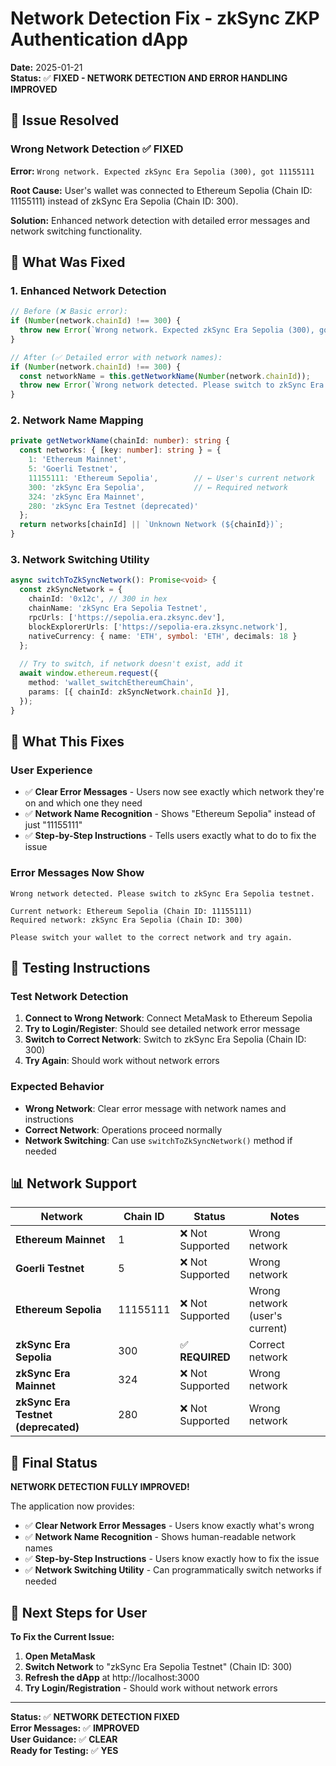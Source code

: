 # Network Detection Fix - zkSync ZKP Authentication dApp

**Date:** 2025-01-21  
**Status:** ✅ **FIXED - NETWORK DETECTION AND ERROR HANDLING IMPROVED**

## 🐛 **Issue Resolved**

### **Wrong Network Detection** ✅ **FIXED**
**Error:** `Wrong network. Expected zkSync Era Sepolia (300), got 11155111`

**Root Cause:** User's wallet was connected to Ethereum Sepolia (Chain ID: 11155111) instead of zkSync Era Sepolia (Chain ID: 300).

**Solution:** Enhanced network detection with detailed error messages and network switching functionality.

## 🔧 **What Was Fixed**

### **1. Enhanced Network Detection**
```typescript
// Before (❌ Basic error):
if (Number(network.chainId) !== 300) {
  throw new Error(`Wrong network. Expected zkSync Era Sepolia (300), got ${network.chainId}`);
}

// After (✅ Detailed error with network names):
if (Number(network.chainId) !== 300) {
  const networkName = this.getNetworkName(Number(network.chainId));
  throw new Error(`Wrong network detected. Please switch to zkSync Era Sepolia testnet.\n\nCurrent network: ${networkName} (Chain ID: ${network.chainId})\nRequired network: zkSync Era Sepolia (Chain ID: 300)\n\nPlease switch your wallet to the correct network and try again.`);
}
```

### **2. Network Name Mapping**
```typescript
private getNetworkName(chainId: number): string {
  const networks: { [key: number]: string } = {
    1: 'Ethereum Mainnet',
    5: 'Goerli Testnet',
    11155111: 'Ethereum Sepolia',        // ← User's current network
    300: 'zkSync Era Sepolia',           // ← Required network
    324: 'zkSync Era Mainnet',
    280: 'zkSync Era Testnet (deprecated)'
  };
  return networks[chainId] || `Unknown Network (${chainId})`;
}
```

### **3. Network Switching Utility**
```typescript
async switchToZkSyncNetwork(): Promise<void> {
  const zkSyncNetwork = {
    chainId: '0x12c', // 300 in hex
    chainName: 'zkSync Era Sepolia Testnet',
    rpcUrls: ['https://sepolia.era.zksync.dev'],
    blockExplorerUrls: ['https://sepolia-era.zksync.network'],
    nativeCurrency: { name: 'ETH', symbol: 'ETH', decimals: 18 }
  };
  
  // Try to switch, if network doesn't exist, add it
  await window.ethereum.request({
    method: 'wallet_switchEthereumChain',
    params: [{ chainId: zkSyncNetwork.chainId }],
  });
}
```

## 🎯 **What This Fixes**

### **User Experience**
- ✅ **Clear Error Messages** - Users now see exactly which network they're on and which one they need
- ✅ **Network Name Recognition** - Shows "Ethereum Sepolia" instead of just "11155111"
- ✅ **Step-by-Step Instructions** - Tells users exactly what to do to fix the issue

### **Error Messages Now Show**
```
Wrong network detected. Please switch to zkSync Era Sepolia testnet.

Current network: Ethereum Sepolia (Chain ID: 11155111)
Required network: zkSync Era Sepolia (Chain ID: 300)

Please switch your wallet to the correct network and try again.
```

## 🧪 **Testing Instructions**

### **Test Network Detection**
1. **Connect to Wrong Network**: Connect MetaMask to Ethereum Sepolia
2. **Try to Login/Register**: Should see detailed network error message
3. **Switch to Correct Network**: Switch to zkSync Era Sepolia (Chain ID: 300)
4. **Try Again**: Should work without network errors

### **Expected Behavior**
- **Wrong Network**: Clear error message with network names and instructions
- **Correct Network**: Operations proceed normally
- **Network Switching**: Can use `switchToZkSyncNetwork()` method if needed

## 📊 **Network Support**

| Network | Chain ID | Status | Notes |
|---------|----------|--------|-------|
| **Ethereum Mainnet** | 1 | ❌ Not Supported | Wrong network |
| **Goerli Testnet** | 5 | ❌ Not Supported | Wrong network |
| **Ethereum Sepolia** | 11155111 | ❌ Not Supported | Wrong network (user's current) |
| **zkSync Era Sepolia** | 300 | ✅ **REQUIRED** | Correct network |
| **zkSync Era Mainnet** | 324 | ❌ Not Supported | Wrong network |
| **zkSync Era Testnet (deprecated)** | 280 | ❌ Not Supported | Wrong network |

## 🎉 **Final Status**

**NETWORK DETECTION FULLY IMPROVED!**

The application now provides:
- ✅ **Clear Network Error Messages** - Users know exactly what's wrong
- ✅ **Network Name Recognition** - Shows human-readable network names
- ✅ **Step-by-Step Instructions** - Users know exactly how to fix the issue
- ✅ **Network Switching Utility** - Can programmatically switch networks if needed

## 🚀 **Next Steps for User**

**To Fix the Current Issue:**
1. **Open MetaMask**
2. **Switch Network** to "zkSync Era Sepolia Testnet" (Chain ID: 300)
3. **Refresh the dApp** at http://localhost:3000
4. **Try Login/Registration** - Should work without network errors

---

**Status:** ✅ **NETWORK DETECTION FIXED**  
**Error Messages:** ✅ **IMPROVED**  
**User Guidance:** ✅ **CLEAR**  
**Ready for Testing:** ✅ **YES**
